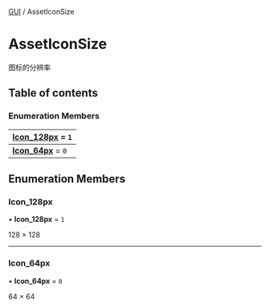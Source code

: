 [GUI](../groups/GUI.GUI.md) / AssetIconSize

# AssetIconSize <Badge type="tip" text="Enumeration" /> <Score text="AssetIconSize" />

图标的分辨率

## Table of contents

### Enumeration Members <Score text="Enumeration" /> 
| **[Icon\_128px](mw.AssetIconSize.md#icon_128px)** = ``1``  |
| :----- |
| **[Icon\_64px](mw.AssetIconSize.md#icon_64px)** = ``0`` |

## Enumeration Members

### Icon\_128px <Score text="Icon" /> 

• **Icon\_128px** = ``1``

128 × 128

___

### Icon\_64px <Score text="Icon" /> 

• **Icon\_64px** = ``0``

64 × 64
